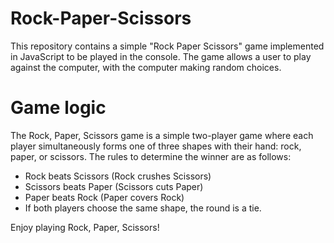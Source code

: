 # Rock-Paper-Scissors
This repository contains a simple "Rock Paper Scissors" game implemented in JavaScript to be played in the console. The game allows a user to play against the computer, with the computer making random choices.

# Game logic
The Rock, Paper, Scissors game is a simple two-player game where each player simultaneously forms one of three shapes with their hand: rock, paper, or scissors. The rules to determine the winner are as follows:

- Rock beats Scissors (Rock crushes Scissors)
- Scissors beats Paper (Scissors cuts Paper)
- Paper beats Rock (Paper covers Rock)
- If both players choose the same shape, the round is a tie.
 

 Enjoy playing Rock, Paper, Scissors!